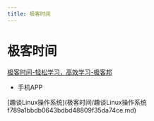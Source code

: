 ```yaml
---
title: 极客时间
---
```


# 极客时间

[极客时间-轻松学习，高效学习-极客邦](https://time.geekbang.org/)

- 手机APP

[趣谈Linux操作系统](极客时间/趣谈Linux操作系统 f789a1bbdb0643bdbd48809f35da74ce.md)